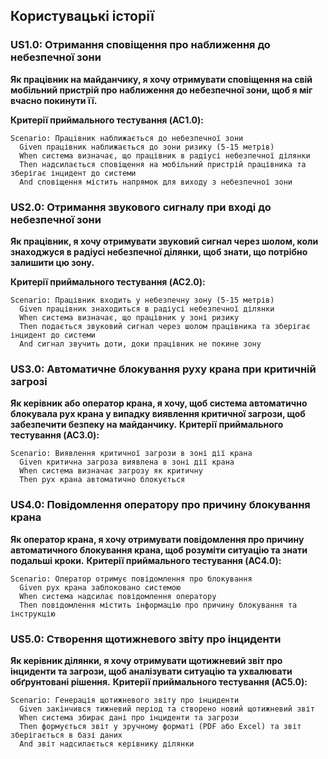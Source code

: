 ## Користувацькі історії

### US1.0: Отримання сповіщення про наближення до небезпечної зони
**Як працівник на майданчику, я хочу отримувати сповіщення на свій мобільний пристрій про наближення до небезпечної зони, щоб я міг вчасно покинути її.**

**Критерії приймального тестування (AC1.0):**
```gherkin
Scenario: Працівник наближається до небезпечної зони
  Given працівник наближається до зони ризику (5-15 метрів)
  When система визначає, що працівник в радіусі небезпечної ділянки
  Then надсилається сповіщення на мобільний пристрій працівника та зберігає інцидент до системи
  And сповіщення містить напрямок для виходу з небезпечної зони
```

### US2.0: Отримання звукового сигналу при вході до небезпечної зони
**Як працівник, я хочу отримувати звуковий сигнал через шолом, коли знаходжуся в радіусі небезпечної ділянки, щоб знати, що потрібно залишити цю зону.**

**Критерії приймального тестування (AC2.0):**
```gherkin
Scenario: Працівник входить у небезпечну зону (5-15 метрів)
  Given працівник знаходиться в радіусі небезпечної ділянки
  When система визначає, що працівник у зоні ризику
  Then подається звуковий сигнал через шолом працівника та зберігає інцидент до системи
  And сигнал звучить доти, доки працівник не покине зону
```
### US3.0: Автоматичне блокування руху крана при критичній загрозі

**Як керівник або оператор крана, я хочу, щоб система автоматично блокувала рух крана у випадку виявлення критичної загрози, щоб забезпечити безпеку на майданчику.**
**Критерії приймального тестування (AC3.0):**
```gherkin
Scenario: Виявлення критичної загрози в зоні дії крана
  Given критична загроза виявлена в зоні дії крана
  When система визначає загрозу як критичну
  Then рух крана автоматично блокується
```

### US4.0: Повідомлення оператору про причину блокування крана

**Як оператор крана, я хочу отримувати повідомлення про причину автоматичного блокування крана, щоб розуміти ситуацію та знати подальші кроки.**
**Критерії приймального тестування (AC4.0):**
```gherkin
Scenario: Оператор отримує повідомлення про блокування
  Given рух крана заблоковано системою
  When система надсилає повідомлення оператору
  Then повідомлення містить інформацію про причину блокування та інструкцію
```

### US5.0: Створення щотижневого звіту про інциденти

**Як керівник ділянки, я хочу отримувати щотижневий звіт про інциденти та загрози, щоб аналізувати ситуацію та ухвалювати обґрунтовані рішення.**
**Критерії приймального тестування (AC5.0):**
```gherkin
Scenario: Генерація щотижневого звіту про інциденти
  Given закінчився тижневий період та створено новий щотижневий звіт
  When система збирає дані про інциденти та загрози
  Then формується звіт у зручному форматі (PDF або Excel) та звіт зберігається в базі даних
  And звіт надсилається керівнику ділянки
```
